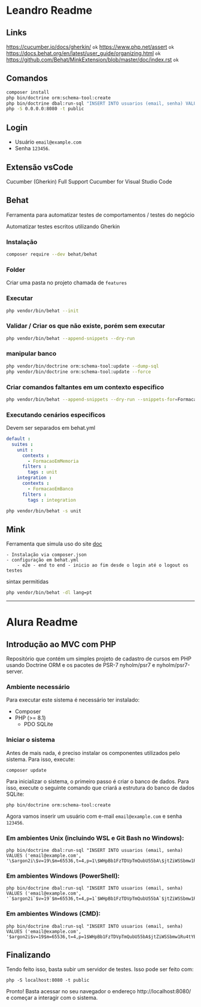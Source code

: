 # Leandro Readme

## Links
https://cucumber.io/docs/gherkin/ `ok`
https://www.php.net/assert `ok`
https://docs.behat.org/en/latest/user_guide/organizing.html `ok`
https://github.com/Behat/MinkExtension/blob/master/doc/index.rst `ok`

## Comandos
```bash
composer install
php bin/doctrine orm:schema-tool:create
php bin/doctrine dbal:run-sql "INSERT INTO usuarios (email, senha) VALUES ('email@example.com', '\$argon2i\$v=19\$m=65536,t=4,p=1\$WHpBb1FzTDVpTmQubU55bA\$jtZiWSSbmw1Ru4tYEq1SzShrMu0ap2PjblRQRubNPgo');"
php -S 0.0.0.0:8080 -t public
```

## Login
- Usuário  `email@example.com` 
- Senha `123456`.

## Extensão vsCode
Cucumber (Gherkin) Full Support
Cucumber for Visual Studio Code

## Behat
Ferramenta para automatizar testes de comportamentos / testes do negócio

Automatizar testes escritos utilizando Gherkin

### Instalação
```bash
composer require --dev behat/behat
```

### Folder
Criar uma pasta no projeto chamada de `features`

### Executar
```bash
php vendor/bin/behat --init
```

### Validar / Criar os que não existe, porém sem executar
```bash
php vendor/bin/behat --append-snippets --dry-run
```

### manipular banco
```bash
php vendor/bin/doctrine orm:schema-tool:update --dump-sql
php vendor/bin/doctrine orm:schema-tool:update --force
```

### Criar comandos faltantes em um contexto especifico
```bash
php vendor/bin/behat --append-snippets --dry-run --snippets-for=FormacaoEmMemoria
```

### Executando cenários especificos
Devem ser separados em behat.yml
```yml
default :
  suites :
    unit :
      contexts :
        - FormacaoEmMemoria
      filters :
        tags : unit
    integration :
      contexts :
        - FormacaoEmBanco
      filters :
        tags : integration
```


```bash
php vendor/bin/behat -s unit
```

## Mink
Ferramenta que simula uso do site [doc](https://github.com/Behat/MinkExtension/blob/master/doc/index.rst)

    - Instalação via composer.json
    - configuração em behat.yml
        - e2e - end to end - inicio ao fim desde o login até o logout os testes

sintax permitidas
```bash
php vendor/bin/behat -dl lang=pt
```

-------------------------------------------------------------
# Alura Readme
## Introdução ao MVC com PHP

Repositório que contém um simples projeto de cadastro de cursos em PHP usando Doctrine ORM e os pacotes de PSR-7 nyholm/psr7 e nyholm/psr7-server.

### Ambiente necessário

Para executar este sistema é necessário ter instalado:

- Composer
- PHP (>= 8.1)
    - PDO SQLite

### Iniciar o sistema

Antes de mais nada, é preciso instalar os componentes utilizados pelo sistema. Para isso, execute:

```
composer update
```

Para inicializar o sistema, o primeiro passo é criar o banco de dados. Para isso, execute o seguinte comando que criará a estrutura do banco de dados SQLite: 
```
php bin/doctrine orm:schema-tool:create
```

Agora vamos inserir um usuário com e-mail `email@example.com` e senha `123456`.

### Em ambientes Unix (incluindo WSL e Git Bash no Windows):

```
php bin/doctrine dbal:run-sql "INSERT INTO usuarios (email, senha) VALUES ('email@example.com', '\$argon2i\$v=19\$m=65536,t=4,p=1\$WHpBb1FzTDVpTmQubU55bA\$jtZiWSSbmw1Ru4tYEq1SzShrMu0ap2PjblRQRubNPgo');"
```

### Em ambientes Windows (PowerShell):
```
php bin/doctrine dbal:run-sql "INSERT INTO usuarios (email, senha) VALUES ('email@example.com', '`$argon2i`$v=19`$m=65536,t=4,p=1`$WHpBb1FzTDVpTmQubU55bA`$jtZiWSSbmw1Ru4tYEq1SzShrMu0ap2PjblRQRubNPgo');"
```

### Em ambientes Windows (CMD):
```
php bin/doctrine dbal:run-sql "INSERT INTO usuarios (email, senha) VALUES ('email@example.com', '$argon2i$v=19$m=65536,t=4,p=1$WHpBb1FzTDVpTmQubU55bA$jtZiWSSbmw1Ru4tYEq1SzShrMu0ap2PjblRQRubNPgo');"
```

## Finalizando
Tendo feito isso, basta subir um servidor de testes. Isso pode ser feito com:

```
php -S localhost:8080 -t public
```

Pronto! Basta acessar no seu navegador o endereço http://localhost:8080/ e começar a interagir com o sistema.